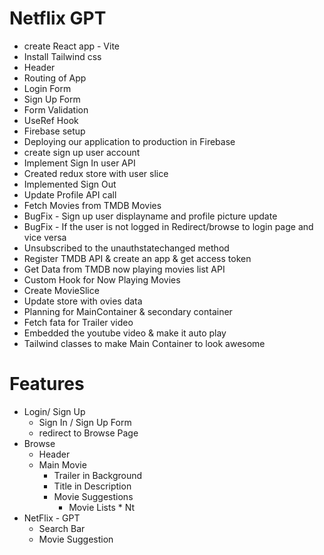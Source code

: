 # Netflix GPT

- create React app - Vite
- Install Tailwind css
- Header
- Routing of App
- Login Form
- Sign Up Form
- Form Validation
- UseRef Hook
- Firebase setup
- Deploying our application to production in Firebase
- create sign up user account
- Implement Sign In user API
- Created  redux store with user slice
- Implemented Sign Out
- Update Profile API call
- Fetch Movies from TMDB Movies
- BugFix - Sign up user displayname and profile picture update
- BugFix - If the user is not logged in Redirect/browse to login page and vice versa
- Unsubscribed to the unauthstatechanged method
- Register TMDB API & create an app & get access token
- Get Data from TMDB now playing movies list API
- Custom Hook for Now Playing Movies
- Create MovieSlice
- Update store with ovies data
- Planning for MainContainer & secondary container
- Fetch fata for Trailer video
- Embedded the youtube video & make it auto play
- Tailwind classes to make Main Container to look awesome



# Features 
- Login/ Sign Up
    - Sign In / Sign Up Form
    - redirect to Browse Page
- Browse
    - Header
    - Main Movie
        - Trailer in Background
        - Title in Description
        - Movie Suggestions
            - Movie Lists  * Nt
- NetFlix - GPT
    - Search Bar 
    - Movie Suggestion
